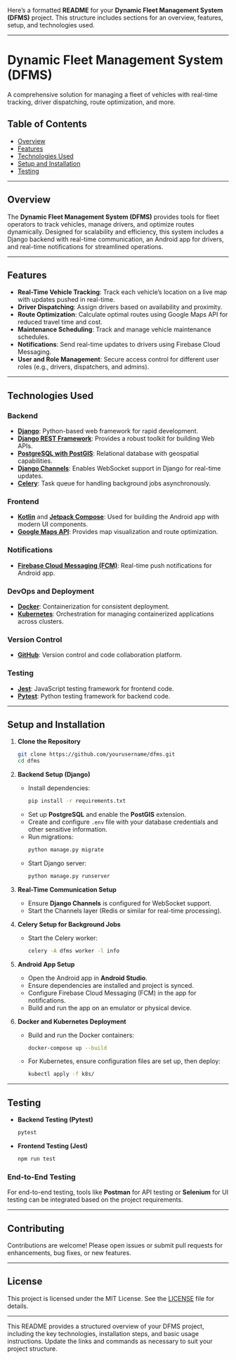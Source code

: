 Here’s a formatted **README** for your **Dynamic Fleet Management System (DFMS)** project. This structure includes sections for an overview, features, setup, and technologies used.

---

# Dynamic Fleet Management System (DFMS)

A comprehensive solution for managing a fleet of vehicles with real-time tracking, driver dispatching, route optimization, and more.

## Table of Contents

- [Overview](#overview)
- [Features](#features)
- [Technologies Used](#technologies-used)
- [Setup and Installation](#setup-and-installation)
- [Testing](#testing)

---

## Overview

The **Dynamic Fleet Management System (DFMS)** provides tools for fleet operators to track vehicles, manage drivers, and optimize routes dynamically. Designed for scalability and efficiency, this system includes a Django backend with real-time communication, an Android app for drivers, and real-time notifications for streamlined operations.

---

## Features

- **Real-Time Vehicle Tracking**: Track each vehicle’s location on a live map with updates pushed in real-time.
- **Driver Dispatching**: Assign drivers based on availability and proximity.
- **Route Optimization**: Calculate optimal routes using Google Maps API for reduced travel time and cost.
- **Maintenance Scheduling**: Track and manage vehicle maintenance schedules.
- **Notifications**: Send real-time updates to drivers using Firebase Cloud Messaging.
- **User and Role Management**: Secure access control for different user roles (e.g., drivers, dispatchers, and admins).

---

## Technologies Used

### Backend
- **[Django](https://www.djangoproject.com/)**: Python-based web framework for rapid development.
- **[Django REST Framework](https://www.django-rest-framework.org/)**: Provides a robust toolkit for building Web APIs.
- **[PostgreSQL with PostGIS](https://postgis.net/)**: Relational database with geospatial capabilities.
- **[Django Channels](https://channels.readthedocs.io/en/stable/)**: Enables WebSocket support in Django for real-time updates.
- **[Celery](https://docs.celeryproject.org/en/stable/)**: Task queue for handling background jobs asynchronously.

### Frontend
- **[Kotlin](https://developer.android.com/kotlin)** and **[Jetpack Compose](https://developer.android.com/jetpack/compose)**: Used for building the Android app with modern UI components.
- **[Google Maps API](https://developers.google.com/maps)**: Provides map visualization and route optimization.

### Notifications
- **[Firebase Cloud Messaging (FCM)](https://firebase.google.com/docs/cloud-messaging)**: Real-time push notifications for Android app.

### DevOps and Deployment
- **[Docker](https://www.docker.com/)**: Containerization for consistent deployment.
- **[Kubernetes](https://kubernetes.io/)**: Orchestration for managing containerized applications across clusters.

### Version Control
- **[GitHub](https://github.com/)**: Version control and code collaboration platform.

### Testing
- **[Jest](https://jestjs.io/)**: JavaScript testing framework for frontend code.
- **[Pytest](https://docs.pytest.org/en/stable/)**: Python testing framework for backend code.

---

## Setup and Installation

1. **Clone the Repository**

   ```bash
   git clone https://github.com/yourusername/dfms.git
   cd dfms
   ```

2. **Backend Setup (Django)**

   - Install dependencies:
     ```bash
     pip install -r requirements.txt
     ```
   - Set up **PostgreSQL** and enable the **PostGIS** extension.
   - Create and configure `.env` file with your database credentials and other sensitive information.
   - Run migrations:
     ```bash
     python manage.py migrate
     ```
   - Start Django server:
     ```bash
     python manage.py runserver
     ```

3. **Real-Time Communication Setup**
   - Ensure **Django Channels** is configured for WebSocket support.
   - Start the Channels layer (Redis or similar for real-time processing).

4. **Celery Setup for Background Jobs**
   - Start the Celery worker:
     ```bash
     celery -A dfms worker -l info
     ```

5. **Android App Setup**

   - Open the Android app in **Android Studio**.
   - Ensure dependencies are installed and project is synced.
   - Configure Firebase Cloud Messaging (FCM) in the app for notifications.
   - Build and run the app on an emulator or physical device.

6. **Docker and Kubernetes Deployment**

   - Build and run the Docker containers:
     ```bash
     docker-compose up --build
     ```
   - For Kubernetes, ensure configuration files are set up, then deploy:
     ```bash
     kubectl apply -f k8s/
     ```

---

## Testing

- **Backend Testing (Pytest)**
  ```bash
  pytest
  ```

- **Frontend Testing (Jest)**
  ```bash
  npm run test
  ```

### End-to-End Testing

For end-to-end testing, tools like **Postman** for API testing or **Selenium** for UI testing can be integrated based on the project requirements.

---

## Contributing

Contributions are welcome! Please open issues or submit pull requests for enhancements, bug fixes, or new features.

---

## License

This project is licensed under the MIT License. See the [LICENSE](LICENSE) file for details.

--- 

This README provides a structured overview of your DFMS project, including the key technologies, installation steps, and basic usage instructions. Update the links and commands as necessary to suit your project structure.
